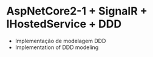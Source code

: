 # AspNetCore2-1 + SignalR + IHostedService + DDD
- Implementação de modelagem DDD
- Implementation of DDD modeling
